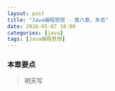 ```yaml
---
layout: post
title: "Java编程思想 - 第八章、多态"
date: 2016-05-07 18:09
categories: [java]
tags: [Java编程思想]
---
```


### 本章要点

> 明天写